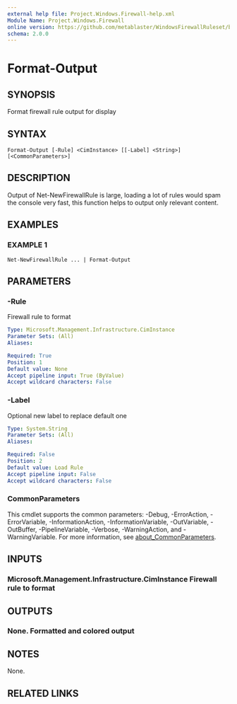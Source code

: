 ```yaml
---
external help file: Project.Windows.Firewall-help.xml
Module Name: Project.Windows.Firewall
online version: https://github.com/metablaster/WindowsFirewallRuleset/blob/develop/Modules/Project.Windows.Firewall/Help/en-US/Format-Output.md
schema: 2.0.0
---
```


# Format-Output

## SYNOPSIS
Format firewall rule output for display

## SYNTAX

```
Format-Output [-Rule] <CimInstance> [[-Label] <String>] [<CommonParameters>]
```

## DESCRIPTION
Output of Net-NewFirewallRule is large, loading a lot of rules would spam the console
very fast, this function helps to output only relevant content.

## EXAMPLES

### EXAMPLE 1
```
Net-NewFirewallRule ... | Format-Output
```

## PARAMETERS

### -Rule
Firewall rule to format

```yaml
Type: Microsoft.Management.Infrastructure.CimInstance
Parameter Sets: (All)
Aliases:

Required: True
Position: 1
Default value: None
Accept pipeline input: True (ByValue)
Accept wildcard characters: False
```

### -Label
Optional new label to replace default one

```yaml
Type: System.String
Parameter Sets: (All)
Aliases:

Required: False
Position: 2
Default value: Load Rule
Accept pipeline input: False
Accept wildcard characters: False
```

### CommonParameters
This cmdlet supports the common parameters: -Debug, -ErrorAction, -ErrorVariable, -InformationAction, -InformationVariable, -OutVariable, -OutBuffer, -PipelineVariable, -Verbose, -WarningAction, and -WarningVariable. For more information, see [about_CommonParameters](http://go.microsoft.com/fwlink/?LinkID=113216).

## INPUTS

### Microsoft.Management.Infrastructure.CimInstance Firewall rule to format
## OUTPUTS

### None. Formatted and colored output
## NOTES
None.

## RELATED LINKS
